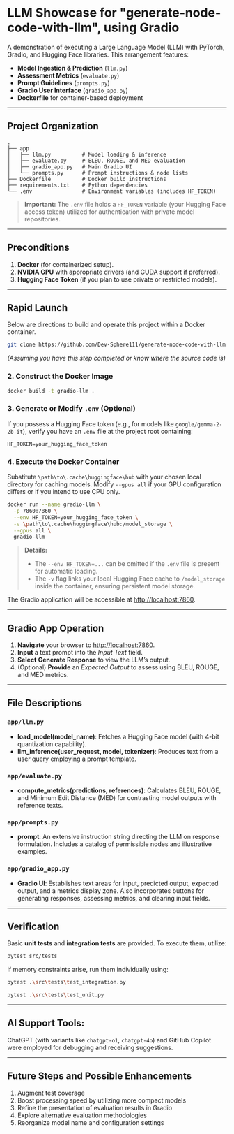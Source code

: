 # LLM Showcase for "generate-node-code-with-llm", using Gradio

A demonstration of executing a Large Language Model (LLM) with PyTorch, Gradio, and Hugging Face libraries. This arrangement features:

- **Model Ingestion & Prediction** (`llm.py`)
- **Assessment Metrics** (`evaluate.py`)
- **Prompt Guidelines** (`prompts.py`)
- **Gradio User Interface** (`gradio_app.py`)
- **Dockerfile** for container-based deployment

---

## Project Organization

```
.
├── app
│   ├── llm.py          # Model loading & inference
│   ├── evaluate.py     # BLEU, ROUGE, and MED evaluation
│   ├── gradio_app.py   # Main Gradio UI
│   └── prompts.py      # Prompt instructions & node lists
├── Dockerfile          # Docker build instructions
├── requirements.txt    # Python dependencies
└── .env                # Environment variables (includes HF_TOKEN)
```

> **Important:** The `.env` file holds a `HF_TOKEN` variable (your Hugging Face access token) utilized for authentication with private model repositories.

---

## Preconditions

1.  **Docker** (for containerized setup).
2.  **NVIDIA GPU** with appropriate drivers (and CUDA support if preferred).
3.  **Hugging Face Token** (if you plan to use private or restricted models).

---

## Rapid Launch

Below are directions to build and operate this project within a Docker container.

```bash
git clone https://github.com/Dev-Sphere111/generate-node-code-with-llm
```

_(Assuming you have this step completed or know where the source code is)_

### 2\. Construct the Docker Image

```bash
docker build -t gradio-llm .
```

### 3\. Generate or Modify `.env` (Optional)

If you possess a Hugging Face token (e.g., for models like `google/gemma-2-2b-it`), verify you have an `.env` file at the project root containing:

```
HF_TOKEN=your_hugging_face_token
```

### 4\. Execute the Docker Container

Substitute `\path\to\.cache\huggingface\hub` with your chosen local directory for caching models. Modify `--gpus all` if your GPU configuration differs or if you intend to use CPU only.

```bash
docker run --name gradio-llm \
  -p 7860:7860 \
  --env HF_TOKEN=your_hugging_face_token \
  -v \path\to\.cache\huggingface\hub:/model_storage \
  --gpus all \
  gradio-llm
```

> **Details:**
>
> - The `--env HF_TOKEN=...` can be omitted if the `.env` file is present for automatic loading.
> - The `-v` flag links your local Hugging Face cache to `/model_storage` inside the container, ensuring persistent model storage.

The Gradio application will be accessible at [http://localhost:7860](https://www.google.com/search?q=http://localhost:7860).

---

## Gradio App Operation

1.  **Navigate** your browser to [http://localhost:7860](https://www.google.com/search?q=http://localhost:7860).
2.  **Input** a text prompt into the _Input Text_ field.
3.  **Select** **Generate Response** to view the LLM’s output.
4.  (Optional) **Provide** an _Expected Output_ to assess using BLEU, ROUGE, and MED metrics.

---

## File Descriptions

### `app/llm.py`

- **load_model(model_name)**: Fetches a Hugging Face model (with 4-bit quantization capability).
- **llm_inference(user_request, model, tokenizer)**: Produces text from a user query employing a prompt template.

### `app/evaluate.py`

- **compute_metrics(predictions, references)**: Calculates BLEU, ROUGE, and Minimum Edit Distance (MED) for contrasting model outputs with reference texts.

### `app/prompts.py`

- **prompt**: An extensive instruction string directing the LLM on response formulation. Includes a catalog of permissible nodes and illustrative examples.

### `app/gradio_app.py`

- **Gradio UI**: Establishes text areas for input, predicted output, expected output, and a metrics display zone. Also incorporates buttons for generating responses, assessing metrics, and clearing input fields.

---

## Verification

Basic **unit tests** and **integration tests** are provided.
To execute them, utilize:

```bash
pytest src/tests
```

If memory constraints arise, run them individually using:

```bash
pytest .\src\tests\test_integration.py

pytest .\src\tests\test_unit.py
```

---

## AI Support Tools:

ChatGPT (with variants like `chatgpt-o1`, `chatgpt-4o`) and GitHub Copilot were employed for debugging and receiving suggestions.

---

## Future Steps and Possible Enhancements

1.  Augment test coverage
2.  Boost processing speed by utilizing more compact models
3.  Refine the presentation of evaluation results in Gradio
4.  Explore alternative evaluation methodologies
5.  Reorganize model name and configuration settings
